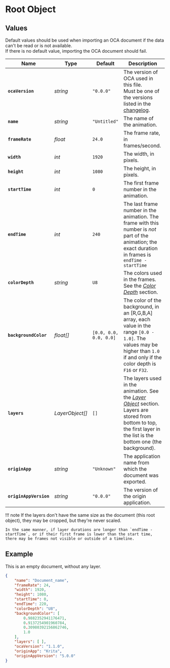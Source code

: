 # Root Object

## Values

Default values should be used when importing an OCA document if the data can't be read or is not available.  
If there is no default value, importing the OCA document should fail.

| Name | Type | Default | Description |
| --- | --- | --- | --- |
| **`ocaVersion`** | *string* | `"0.0.0"` | The version of OCA used in this file.<br>Must be one of the versions listed in the [changelog](../changelog.md). |
| **`name`** | *string* | `"Untitled"` | The name of the animation. |
| **`frameRate`** | *float* | `24.0` | The frame rate, in frames/second. |
| **`width`** | *int* | `1920` | The width, in pixels. |
| **`height`** | *int* | `1080` | The height, in pixels.  |
| **`startTime`** | *int* | `0` | The first frame number in the animation. |
| **`endTime`** | *int* | `240` | The last frame number in the animation. The frame with this number is *not* part of the animation; the exact duration in frames is `endTime - startTime` |
| **`colorDepth`** | *string* | `U8` | The colors used in the frames. See the [*Color Depth*](color-depth.md) section. |
| **`backgroundColor`** | *float[]* | `[0.0, 0.0, 0.0, 0.0]` | The color of the background, in an [R,G,B,A] array, each value in the range `[0.0 - 1.0]`. The values may be higher than `1.0` if and only if the color depth is `F16` or `F32`. |
| **`layers`** | *LayerObject[]* | `[]` | The layers used in the animation. See the [*Layer Object*](layer.md) section.<br>Layers are stored from bottom to top, the first layer in the list is the bottom one (the background). |
| **`originApp`** | *string* | `"Unknown"` | The application name from which the document was exported. |
| **`originAppVersion`** | *string* | `"0.0.0"` | The version of the origin application. |

!!! note
    If the layers don't have the same size as the document (this root object), they may be cropped, but they're never scaled.

    In the same manner, if layer durations are longer than `endTime - startTime`, or if their first frame is lower than the start time, there may be frames not visible or outside of a timeline.

## Example

This is an empty document, without any layer.

```json
{
    "name": "Document_name",
    "frameRate": 24,
    "width": 1920,
    "height": 1080,
    "startTime": 0,
    "endTime": 220,
    "colorDepth": "U8",
    "backgroundColor": [
        0.9882352941176471,
        0.9137254901960784,
        0.30980392156862746,
        1.0
    ],
    "layers": [ ],
    "ocaVersion": "1.1.0",
    "originApp": "Krita",
    "originAppVersion": "5.0.0"
}
```